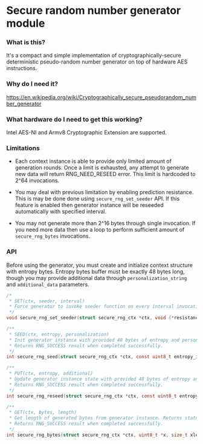 # Secure random number generator module

### What is this?

It's a compact and simple implementation of cryptographically-secure deterministic pseudo-random number generator on top of hardware AES instructions.

### Why do I need it?

https://en.wikipedia.org/wiki/Cryptographically_secure_pseudorandom_number_generator

### What hardware do I need to get this working?

Intel AES-NI and Armv8 Cryptographic Extension are supported.

### Limitations

* Each context instance is able to provide only limited amount of generation rounds. Once a limit is exhausted, any attempt to generate new data will return RNG_NEED_RESEED error. This limit is hardcoded to 2^64 invocations.

* You may deal with previous limitation by enabling prediction resistance. This is may be done done using ```secure_rng_set_seeder``` API. If this feature is enabled then generator instance will be reseeded automatically with specified interval.

* You may not generate more than 2^16 bytes through single invocation. If you need more data then use a loop to perform sufficient amount of ```secure_rng_bytes``` invocations.

### API

Before using the generator, you must create and initialize context structure with entropy bytes. Entropy bytes buffer must be exactly 48 bytes long, though you may provide additional data through ```personalization_string``` and ```additional_data``` parameters.

```C
/*
 * SET(ctx, seeder, interval)
 * Force generator to invoke seeder function on every interval invocations of secure_rng_bytes.
 */
void secure_rng_set_seeder(struct secure_rng_ctx *ctx, void (*resistance_seeder_function)(uint8_t seed_out[48]), uint64_t reseed_interval);
```

```C
/**
 * SEED(ctx, entropy, personalization)
 * Init generator instance with provided 48 bytes of entropy and personalization id.
 * Returns RNG_SUCCESS result when completed successfully.
 */
int secure_rng_seed(struct secure_rng_ctx *ctx, const uint8_t entropy_input[48], const uint8_t *personalization_string, size_t personalization_len);
```

```C
/**
 * PUT(ctx, entropy, additional)
 * Update generator instance state with provided 48 bytes of entropy and additional data.
 * Returns RNG_SUCCESS result when completed successfully.
 */
int secure_rng_reseed(struct secure_rng_ctx *ctx, const uint8_t entropy_input[48], const uint8_t *additional_data, size_t additional_data_len);
```

```C
/**
 * GET(ctx, bytes, length)
 * Get length of generated bytes from generator instance. Returns status when completed.
 * Returns RNG_SUCCESS result when completed successfully.
 */
int secure_rng_bytes(struct secure_rng_ctx *ctx, uint8_t *x, size_t xlen);
```

